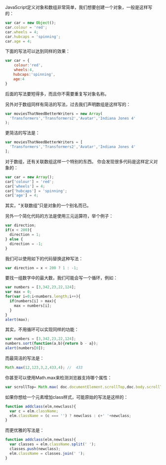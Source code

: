  JavaScript定义对象和数组非常简单，我们想要创建一个对象，一般是这样写的：  
```javascript
var car = new Object();
car.colour = 'red';
car.wheels = 4;
car.hubcaps = 'spinning';
car.age = 4;
```
下面的写法可以达到同样的效果： 

```javascript
var car = {
    colour:'red',
    wheels:4,
　  hubcaps:'spinning',
　  age:4
} 
```
后面的写法要短得多，而且你不需要重复写对象名称。

另外对于数组同样有简洁的写法，过去我们声明数组是这样写的： 
```javascript
var moviesThatNeedBetterWriters = new Array(
  'Transformers','Transformers2','Avatar','Indiana Jones 4'
); 
```
更简洁的写法是：  
```javascript
var moviesThatNeedBetterWriters = [
  'Transformers','Transformers2','Avatar','Indiana Jones 4'
]; 
```
对于数组，还有关联数组这样一个特别的东西。 你会发现很多代码是这样定义对象的： 
```javascript
var car = new Array();
car['colour'] = 'red';
car['wheels'] = 4;
car['hubcaps'] = 'spinning';
car['age'] = 4; 
```
其实，“关联数组”只是对象的一个别名而已。

另外一个简化代码的方法是使用三元运算符，举个例子： 
```javascript
var direction;
if(x < 200){
  direction = 1;
} else {
  direction = -1;
} 
```
我们可以使用如下的代码替换这种写法： 
```javascript
var direction = x < 200 ? 1 : -1;
```
要找一组数字中的最大数，我们可能会写一个循环，例如： 
```javascript
var numbers = [3,342,23,22,124];
var max = 0;
for(var i=0;i<numbers.length;i++){
  if(numbers[i] > max){
    max = numbers[i];
  }
}
alert(max);
```
其实，不用循环可以实现同样的功能： 
```javascript
var numbers = [3,342,23,22,124];
numbers.sort(function(a,b){return b - a});
alert(numbers[0]); 
```
而最简洁的写法是： 

```javascript
Math.max(12,123,3,2,433,4); //  433
```
你甚至可以使用Math.max来检测浏览器支持哪个属性：
```javascript
var scrollTop= Math.max( doc.documentElement.scrollTop,doc.body.scrollTop); 
```
如果你想给一个元素增加class样式，可能原始的写法是这样的： 

```javascript
function addclass(elm,newclass){
  var c = elm.className;
  elm.className = (c === '') ? newclass : c+' '+newclass; 
}
```
而更优雅的写法是： 

```javascript
function addclass(elm,newclass){
  var classes = elm.className.split(' ');
  classes.push(newclass);
  elm.className = classes.join(' ');
}
```
